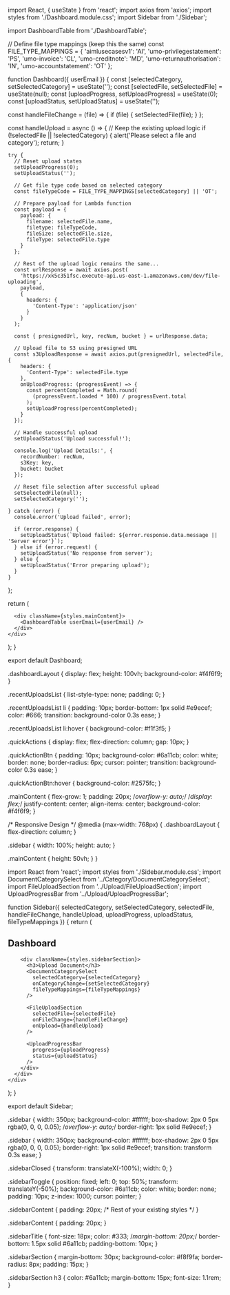 import React, { useState } from 'react';
import axios from 'axios';
import styles from './Dashboard.module.css';
import Sidebar from './Sidebar';

import DashboardTable from './DashboardTable';

// Define file type mappings (keep this the same)
const FILE_TYPE_MAPPINGS = {
  'aimlusecasesv1': 'AI',
    'umo-privilegestatement': 'PS',
  'umo-invoice': 'CL',
  'umo-creditnote': 'MD',
  'umo-returnauthorisation': 'IN',
  'umo-accountstatement': 'OT'
};

function Dashboard({ userEmail }) {
  const [selectedCategory, setSelectedCategory] = useState('');
  const [selectedFile, setSelectedFile] = useState(null);
  const [uploadProgress, setUploadProgress] = useState(0);
  const [uploadStatus, setUploadStatus] = useState('');
  

  const handleFileChange = (file) => {
    if (file) {
      setSelectedFile(file);
    }
  };

  const handleUpload = async () => {
    // Keep the existing upload logic
    if (!selectedFile || !selectedCategory) {
      alert('Please select a file and category');
      return;
    }

    try {
      // Reset upload states
      setUploadProgress(0);
      setUploadStatus('');

      // Get file type code based on selected category
      const fileTypeCode = FILE_TYPE_MAPPINGS[selectedCategory] || 'OT';

      // Prepare payload for Lambda function
      const payload = {
        payload: {
          filename: selectedFile.name,
          filetype: fileTypeCode,
          fileSize: selectedFile.size,
          fileType: selectedFile.type
        }
      };

      // Rest of the upload logic remains the same...
      const urlResponse = await axios.post(
        'https://xk5c351fsc.execute-api.us-east-1.amazonaws.com/dev/file-uploading', 
        payload,
        {
          headers: {
            'Content-Type': 'application/json'
          }
        }
      );

      const { presignedUrl, key, recNum, bucket } = urlResponse.data;

      // Upload file to S3 using presigned URL
      const s3UploadResponse = await axios.put(presignedUrl, selectedFile, {
        headers: {
          'Content-Type': selectedFile.type
        },
        onUploadProgress: (progressEvent) => {
          const percentCompleted = Math.round(
            (progressEvent.loaded * 100) / progressEvent.total
          );
          setUploadProgress(percentCompleted);
        }
      });

      // Handle successful upload
      setUploadStatus('Upload successful!');
      
      console.log('Upload Details:', {
        recordNumber: recNum,
        s3Key: key,
        bucket: bucket
      });

      // Reset file selection after successful upload
      setSelectedFile(null);
      setSelectedCategory('');

    } catch (error) {
      console.error('Upload failed', error);
      
      if (error.response) {
        setUploadStatus(`Upload failed: ${error.response.data.message || 'Server error'}`);
      } else if (error.request) {
        setUploadStatus('No response from server');
      } else {
        setUploadStatus('Error preparing upload');
      }
    }
  };

  return (
    <div className={styles.dashboardLayout}>
      <Sidebar 
        selectedCategory={selectedCategory}
        setSelectedCategory={setSelectedCategory}
        selectedFile={selectedFile}
        handleFileChange={handleFileChange}
        handleUpload={handleUpload}
        uploadProgress={uploadProgress}
        uploadStatus={uploadStatus}
        fileTypeMappings={FILE_TYPE_MAPPINGS}
      />

      <div className={styles.mainContent}>
        <DashboardTable userEmail={userEmail} />
      </div>
    </div>
  );
}

export default Dashboard;


.dashboardLayout {
  display: flex;
  height: 100vh;
  background-color: #f4f6f9;
}



.recentUploadsList {
  list-style-type: none;
  padding: 0;
}

.recentUploadsList li {
  padding: 10px;
  border-bottom: 1px solid #e9ecef;
  color: #666;
  transition: background-color 0.3s ease;
}

.recentUploadsList li:hover {
  background-color: #f1f3f5;
}

.quickActions {
  display: flex;
  flex-direction: column;
  gap: 10px;
}

.quickActionBtn {
  padding: 10px;
  background-color: #6a11cb;
  color: white;
  border: none;
  border-radius: 6px;
  cursor: pointer;
  transition: background-color 0.3s ease;
}

.quickActionBtn:hover {
  background-color: #2575fc;
}

.mainContent {
  flex-grow: 1;
  padding: 20px;
  /*overflow-y: auto;*/
  /*display: flex;*/
  justify-content: center;
  align-items: center;
  background-color: #f4f6f9;
}

/* Responsive Design */
@media (max-width: 768px) {
  .dashboardLayout {
    flex-direction: column;
  }

  .sidebar {
    width: 100%;
    height: auto;
  }

  .mainContent {
    height: 50vh;
  }
}


import React from 'react';
import styles from './Sidebar.module.css';
import DocumentCategorySelect from '../Category/DocumentCategorySelect';
import FileUploadSection from '../Upload/FileUploadSection';
import UploadProgressBar from '../Upload/UploadProgressBar';


function Sidebar({ 
  selectedCategory, 
  setSelectedCategory, 
  selectedFile, 
  handleFileChange, 
  handleUpload, 
  uploadProgress, 
  uploadStatus,
  fileTypeMappings 
}) {
  return (
    <div className={styles.sidebar}>
      <div className={styles.sidebarContent}>
        <h2 className={styles.sidebarTitle}>Dashboard</h2>
        
        <div className={styles.sidebarSection}>
          <h3>Upload Document</h3>
          <DocumentCategorySelect 
            selectedCategory={selectedCategory}
            onCategoryChange={setSelectedCategory}
            fileTypeMappings={fileTypeMappings}
          />
          
          <FileUploadSection 
            selectedFile={selectedFile}
            onFileChange={handleFileChange}
            onUpload={handleUpload}
          />

          <UploadProgressBar 
            progress={uploadProgress} 
            status={uploadStatus}
          />
        </div>
      </div>
    </div>
  );
}

export default Sidebar;



.sidebar {
  width: 350px;
  background-color: #ffffff;
  box-shadow: 2px 0 5px rgba(0, 0, 0, 0.05);
  /*overflow-y: auto;*/
  border-right: 1px solid #e9ecef;
}

.sidebar {
  width: 350px;
  background-color: #ffffff;
  box-shadow: 2px 0 5px rgba(0, 0, 0, 0.05);
  border-right: 1px solid #e9ecef;
  transition: transform 0.3s ease;
}

.sidebarClosed {
  transform: translateX(-100%);
  width: 0;
}

.sidebarToggle {
  position: fixed;
  left: 0;
  top: 50%;
  transform: translateY(-50%);
  background-color: #6a11cb;
  color: white;
  border: none;
  padding: 10px;
  z-index: 1000;
  cursor: pointer;
}

.sidebarContent {
  padding: 20px;
  /* Rest of your existing styles */
}


.sidebarContent {
  padding: 20px;
}

.sidebarTitle {
  font-size: 18px;
  color: #333;
  /*margin-bottom: 20px;*/
  border-bottom: 1.5px solid #6a11cb;
  padding-bottom: 10px;
}

.sidebarSection {
  margin-bottom: 30px;
  background-color: #f8f9fa;
  border-radius: 8px;
  padding: 15px;
}

.sidebarSection h3 {
  color: #6a11cb;
  margin-bottom: 15px;
  font-size: 1.1rem;
}
